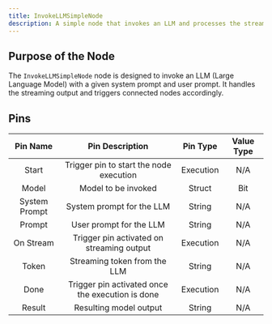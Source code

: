 ```yaml
---
title: InvokeLLMSimpleNode
description: A simple node that invokes an LLM and processes the streaming output.
---
```


## Purpose of the Node
The `InvokeLLMSimpleNode` node is designed to invoke an LLM (Large Language Model) with a given system prompt and user prompt. It handles the streaming output and triggers connected nodes accordingly.

## Pins
| Pin Name | Pin Description | Pin Type | Value Type |
|:----------:|:-------------:|:------:|:------:|
| Start | Trigger pin to start the node execution | Execution | N/A |
| Model | Model to be invoked | Struct | Bit |
| System Prompt | System prompt for the LLM | String | N/A |
| Prompt | User prompt for the LLM | String | N/A |
| On Stream | Trigger pin activated on streaming output | Execution | N/A |
| Token | Streaming token from the LLM | String | N/A |
| Done | Trigger pin activated once the execution is done | Execution | N/A |
| Result | Resulting model output | String | N/A |